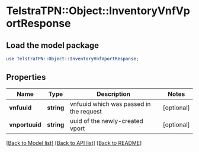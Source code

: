 # TelstraTPN::Object::InventoryVnfVportResponse

## Load the model package
```perl
use TelstraTPN::Object::InventoryVnfVportResponse;
```

## Properties
Name | Type | Description | Notes
------------ | ------------- | ------------- | -------------
**vnfuuid** | **string** | vnfuuid which was passed in the request | [optional] 
**vnportuuid** | **string** | uuid of the newly-created vport | [optional] 

[[Back to Model list]](../README.md#documentation-for-models) [[Back to API list]](../README.md#documentation-for-api-endpoints) [[Back to README]](../README.md)


